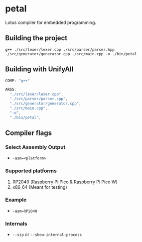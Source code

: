 # petal

Lotus compiler for embedded programming.

## Building the project

```
g++ ./src/lexer/lexer.cpp ./src/parser/parser.hpp ./src/generator/generator.cpp ./src/main.cpp -o ./bin/petal
```

## Building with UnifyAll

```c++
COMP: "g++"

ARGS:
  "./src/lexer/lexer.cpp",
  "./src/parser/parser.cpp",
  "./src/generator/generator.cpp",
  "./src/main.cpp",
  "-o",
  "./bin/petal",
```

## Compiler flags

### Select Assembly Output

* `-asm=<platform>`

### Supported platforms

1. RP2040 (Raspberry Pi Pico & Raspberry Pi Pico W)
2. x86_64 (Meant for testing)

### Example

* `-asm=RP2040`

### Internals

* `--sip` or `--show-internal-process`
